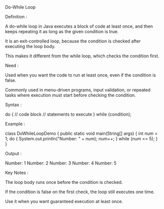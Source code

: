 
Do-While Loop

Definition :

A do-while loop in Java executes a block of code at least once, and then keeps repeating it as long as the given condition is true.

It is an exit-controlled loop, because the condition is checked after executing the loop body.

This makes it different from the while loop, which checks the condition first.

Need :

Used when you want the code to run at least once, even if the condition is false.

Commonly used in menu-driven programs, input validation, or repeated tasks where execution must start before checking the condition.

Syntax :

do 
{
    // code block
    // statements to execute
} 
while (condition);


Example :

class DoWhileLoopDemo 
{
    public static void main(String[] args) 
    {
        int num = 1;
        do 
        {
            System.out.println("Number: " + num);
            num++;
        } 
        while (num <= 5);
    }
}


Output :

Number: 1
Number: 2
Number: 3
Number: 4
Number: 5


Key Notes :

The loop body runs once before the condition is checked.

If the condition is false on the first check, the loop still executes one time.

Use it when you want guaranteed execution at least once.
